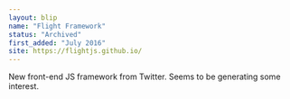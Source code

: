 ```yaml
---
layout: blip
name: "Flight Framework"
status: "Archived"
first_added: "July 2016"
site: https://flightjs.github.io/
---
```

New front-end JS framework from Twitter. Seems to be generating some interest.